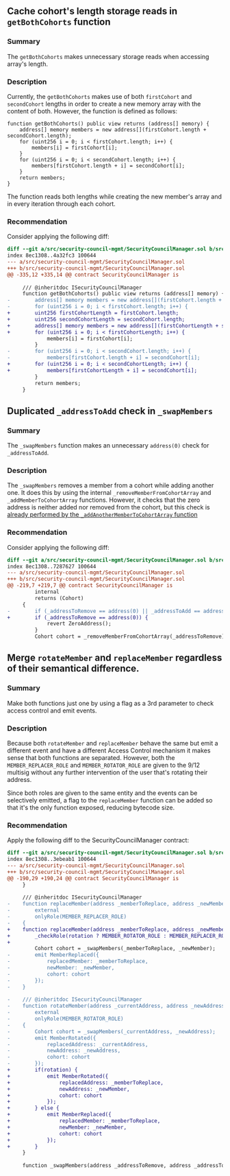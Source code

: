 ## Cache cohort's length storage reads in `getBothCohorts` function

### Summary

The `getBothCohorts` makes unnecessary storage reads when accessing array's length.

### Description

Currently, the `getBothCohorts` makes use of both `firstCohort` and `secondCohort` lengths in order to create a new memory array with the content of both. However, the function is defined as follows:

```solidity
function getBothCohorts() public view returns (address[] memory) {
    address[] memory members = new address[](firstCohort.length + secondCohort.length);
    for (uint256 i = 0; i < firstCohort.length; i++) {
        members[i] = firstCohort[i];
    }
    for (uint256 i = 0; i < secondCohort.length; i++) {
        members[firstCohort.length + i] = secondCohort[i];
    }
    return members;
}
```

The function reads both lengths while creating the new member's array and in every iteration through each cohort.

### Recommendation

Consider applying the following diff:

```diff
diff --git a/src/security-council-mgmt/SecurityCouncilManager.sol b/src/security-council-mgmt/SecurityCouncilManager.sol
index 8ec1308..4a32fc3 100644
--- a/src/security-council-mgmt/SecurityCouncilManager.sol
+++ b/src/security-council-mgmt/SecurityCouncilManager.sol
@@ -335,12 +335,14 @@ contract SecurityCouncilManager is
 
     /// @inheritdoc ISecurityCouncilManager
     function getBothCohorts() public view returns (address[] memory) {
-        address[] memory members = new address[](firstCohort.length + secondCohort.length);
-        for (uint256 i = 0; i < firstCohort.length; i++) {
+        uint256 firstCohortLength = firstCohort.length;
+        uint256 secondCohortLength = secondCohort.length;
+        address[] memory members = new address[](firstCohortLength + secondCohortLength);
+        for (uint256 i = 0; i < firstCohortLength; i++) {
             members[i] = firstCohort[i];
         }
-        for (uint256 i = 0; i < secondCohort.length; i++) {
-            members[firstCohort.length + i] = secondCohort[i];
+        for (uint256 i = 0; i < secondCohortLength; i++) {
+            members[firstCohortLength + i] = secondCohort[i];
         }
         return members;
     }
```

## Duplicated `_addressToAdd` check in `_swapMembers`

### Summary

The `_swapMembers` function makes an unnecessary `address(0)` check for `_addressToAdd`.

### Description

The `_swapMembers` removes a member from a cohort while adding another one. It does this by using the internal `_removeMemberFromCohortArray` and `_addMemberToCohortArray` functions. However, it checks that the zero address is neither added nor removed from the cohort, but this check is [already performed by the `_addAnotherMemberToCohortArray` function](https://github.com/arbitrumfoundation/governance/blob/c18de53820c505fc459f766c1b224810eaeaabc5/src/security-council-mgmt/SecurityCouncilManager.sol#L144)

### Recommendation

Consider applying the following diff:

```diff
diff --git a/src/security-council-mgmt/SecurityCouncilManager.sol b/src/security-council-mgmt/SecurityCouncilManager.sol
index 8ec1308..7287627 100644
--- a/src/security-council-mgmt/SecurityCouncilManager.sol
+++ b/src/security-council-mgmt/SecurityCouncilManager.sol
@@ -219,7 +219,7 @@ contract SecurityCouncilManager is
         internal
         returns (Cohort)
     {
-        if (_addressToRemove == address(0) || _addressToAdd == address(0)) {
+        if (_addressToRemove == address(0)) {
             revert ZeroAddress();
         }
         Cohort cohort = _removeMemberFromCohortArray(_addressToRemove);
```

## Merge `rotateMember` and `replaceMember` regardless of their semantical difference.

### Summary

Make both functions just one by using a flag as a 3rd parameter to check access control and emit events.

### Description

Because both `rotateMember` and `replaceMember` behave the same but emit a different event and have a different Access Control mechanism it makes sense that both functions are separated. However, both the `MEMBER_REPLACER_ROLE` and `MEMBER_ROTATOR_ROLE` are given to the 9/12 multisig without any further intervention of the user that's rotating their address.

Since both roles are given to the same entity and the events can be selectively emitted, a flag to the `replaceMember` function can be added so that it's the only function exposed, reducing bytecode size.

### Recommendation

Apply the following diff to the SecurityCouncilManager contract:

```diff
diff --git a/src/security-council-mgmt/SecurityCouncilManager.sol b/src/security-council-mgmt/SecurityCouncilManager.sol
index 8ec1308..3ebeab1 100644
--- a/src/security-council-mgmt/SecurityCouncilManager.sol
+++ b/src/security-council-mgmt/SecurityCouncilManager.sol
@@ -190,29 +190,24 @@ contract SecurityCouncilManager is
     }
 
     /// @inheritdoc ISecurityCouncilManager
-    function replaceMember(address _memberToReplace, address _newMember)
-        external
-        onlyRole(MEMBER_REPLACER_ROLE)
-    {
+    function replaceMember(address _memberToReplace, address _newMember, bool rotation) external {
+        _checkRole(rotation ? MEMBER_ROTATOR_ROLE : MEMBER_REPLACER_ROLE, msg.sender);
+
         Cohort cohort = _swapMembers(_memberToReplace, _newMember);
-        emit MemberReplaced({
-            replacedMember: _memberToReplace,
-            newMember: _newMember,
-            cohort: cohort
-        });
-    }
 
-    /// @inheritdoc ISecurityCouncilManager
-    function rotateMember(address _currentAddress, address _newAddress)
-        external
-        onlyRole(MEMBER_ROTATOR_ROLE)
-    {
-        Cohort cohort = _swapMembers(_currentAddress, _newAddress);
-        emit MemberRotated({
-            replacedAddress: _currentAddress,
-            newAddress: _newAddress,
-            cohort: cohort
-        });
+        if(rotation) {
+            emit MemberRotated({
+                replacedAddress: _memberToReplace,
+                newAddress: _newMember,
+                cohort: cohort
+            });
+        } else {
+            emit MemberReplaced({
+                replacedMember: _memberToReplace,
+                newMember: _newMember,
+                cohort: cohort
+            });
+        }
     }
 
     function _swapMembers(address _addressToRemove, address _addressToAdd)
```
